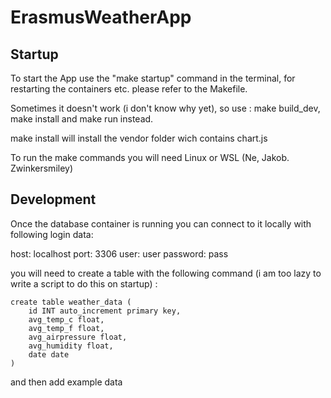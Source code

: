 # ErasmusWeatherApp


## Startup 

To start the App use the "make startup" command in the terminal,
for restarting the containers etc. please refer to the Makefile.

Sometimes it doesn't work (i don't know why yet), so use : make build_dev, make install and make run  instead. 

make install will install the vendor folder wich contains chart.js

To run the make commands you will need Linux or WSL (Ne, Jakob. Zwinkersmiley) 

## Development

Once the database container is running you can connect to it locally with following login data: 

host: localhost
port: 3306
user: user 
password: pass 

you will need to create a table with the following command (i am too lazy to write a script to do this on startup) : 

```
create table weather_data (
    id INT auto_increment primary key,
    avg_temp_c float,
    avg_temp_f float,
    avg_airpressure float,
    avg_humidity float,
    date date
) 
```
and then add example data 
